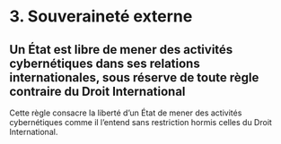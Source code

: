 # 3.	Souveraineté externe
## Un État est libre de mener des activités cybernétiques dans ses relations internationales, sous réserve de toute règle contraire du Droit International
Cette règle consacre la liberté d’un État de mener des activités cybernétiques comme il l’entend sans restriction hormis celles du Droit International.
